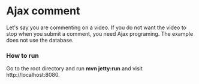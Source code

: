 # Ajax comment
Let's say you are commenting on a video. If you do not want the video to stop when you submit a comment, you need Ajax programing. The example does not use the database.


### How to run
Go to the root directory and run **mvn jetty:run** and visit http://localhost:8080.
